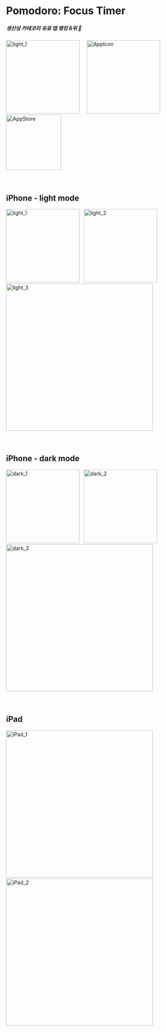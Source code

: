 # Pomodoro: Focus Timer
##### 생산성 카테코리 유료 앱 랭킹 6위 🎉<br>
<img width="200" alt="light_1" src="https://github.com/Ko-HyeJi/Pomodoro/assets/88470545/8e485d15-0572-40d4-a8b5-0dced59c44df"> &nbsp;&nbsp;&nbsp;
<img width="200" alt="AppIcon" src="https://github.com/Ko-HyeJi/Pomodoro/assets/88470545/7d2a2610-c74b-4e09-b977-4b6053f8bb0d">
&nbsp;&nbsp;&nbsp;
<a href="https://apps.apple.com/kr/app/%EB%BD%80%EB%AA%A8%EB%8F%84%EB%A1%9C-%ED%8F%AC%EC%BB%A4%EC%8A%A4-%ED%83%80%EC%9D%B4%EB%A8%B8/id6478905830"><img width="150" alt="AppStore" src="https://github.com/Ko-HyeJi/Pomodoro/assets/88470545/ce4f7fd5-d9ee-4ecf-92eb-074f5e8e4f47"></a>
<br><br><br>

## iPhone - light mode
<img width="200" alt="light_1" src="https://github.com/Ko-HyeJi/Pomodoro/assets/88470545/415460cc-fe82-4f0b-8fdb-0e7e745867f2"> &nbsp;
<img width="200" alt="light_2" src="https://github.com/Ko-HyeJi/Pomodoro/assets/88470545/c8b9fd7b-0431-4a1c-976a-afbbda246572"> &nbsp;
<img width="400" alt="light_3" src="https://github.com/Ko-HyeJi/Pomodoro/assets/88470545/853cd413-2ceb-41cd-b815-35ee3c728a7a">
<br><br><br>


## iPhone - dark mode
<img width="200" alt="dark_1" src="https://github.com/Ko-HyeJi/Pomodoro/assets/88470545/0e31c532-c4d8-41ad-af30-f2bea724a860"> &nbsp;
<img width="200" alt="dark_2" src="https://github.com/Ko-HyeJi/Pomodoro/assets/88470545/1125de9e-8aa4-4c74-a2cb-913331180441"> &nbsp;
<img width="400" alt="dark_3" src="https://github.com/Ko-HyeJi/Pomodoro/assets/88470545/3f101a64-eec2-415f-8204-e67f0136ca18">
<br><br><br>

## iPad
<img width="400" alt="iPad_1" src="https://github.com/Ko-HyeJi/Pomodoro/assets/88470545/7ccb3157-2c41-46f9-b63b-d5d0b223c410"> &nbsp;
<img width="400" alt="iPad_2" src="https://github.com/Ko-HyeJi/Pomodoro/assets/88470545/32b6debc-5157-4719-816f-0fd80c497930">
